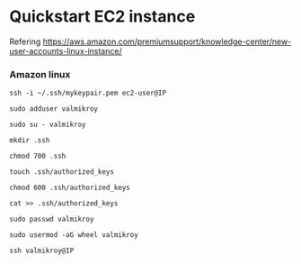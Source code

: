 # Quickstart EC2 instance 
Refering https://aws.amazon.com/premiumsupport/knowledge-center/new-user-accounts-linux-instance/


### Amazon linux 

```
ssh -i ~/.ssh/mykeypair.pem ec2-user@IP

sudo adduser valmikroy
```

```
sudo su - valmikroy

mkdir .ssh

chmod 700 .ssh

touch .ssh/authorized_keys

chmod 600 .ssh/authorized_keys

cat >> .ssh/authorized_keys

```

```
sudo passwd valmikroy

sudo usermod -aG wheel valmikroy
```

```
ssh valmikroy@IP
```
